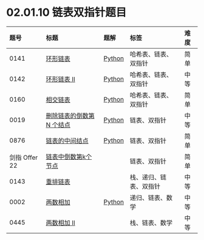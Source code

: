 # 02.01.10 链表双指针题目

| 题号 | 标题 | 题解 | 标签 | 难度 |
| :------ | :------ | :------ | :------ | :------ |
| 0141 | [环形链表](https://leetcode.cn/problems/linked-list-cycle/) | [Python](https://github.com/datawhalechina/leetcode-notes/tree/main/docs/solutions/0141.md) | 哈希表、链表、双指针 | 简单 |
| 0142 | [环形链表 II](https://leetcode.cn/problems/linked-list-cycle-ii/) | [Python](https://github.com/datawhalechina/leetcode-notes/tree/main/docs/solutions/0142.md) | 哈希表、链表、双指针 | 中等 |
| 0160 | [相交链表](https://leetcode.cn/problems/intersection-of-two-linked-lists/) | [Python](https://github.com/datawhalechina/leetcode-notes/tree/main/docs/solutions/0160.md) | 哈希表、链表、双指针 | 简单 |
| 0019 | [删除链表的倒数第 N 个结点](https://leetcode.cn/problems/remove-nth-node-from-end-of-list/) | [Python](https://github.com/datawhalechina/leetcode-notes/tree/main/docs/solutions/0019.md) | 链表、双指针 | 中等 |
| 0876 | [链表的中间结点](https://leetcode.cn/problems/middle-of-the-linked-list/) | [Python](https://github.com/datawhalechina/leetcode-notes/tree/main/docs/solutions/0876.md) | 链表、双指针 | 简单 |
| 剑指 Offer 22 | [链表中倒数第k个节点](https://leetcode.cn/problems/lian-biao-zhong-dao-shu-di-kge-jie-dian-lcof/) |  | 链表、双指针 | 简单 |
| 0143 | [重排链表](https://leetcode.cn/problems/reorder-list/) |  | 栈、递归、链表、双指针 | 中等 |
| 0002 | [两数相加](https://leetcode.cn/problems/add-two-numbers/) | [Python](https://github.com/datawhalechina/leetcode-notes/tree/main/docs/solutions/0002.md) | 递归、链表、数学 | 中等 |
| 0445 | [两数相加 II](https://leetcode.cn/problems/add-two-numbers-ii/) |  | 栈、链表、数学 | 中等 |

